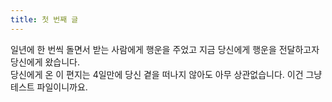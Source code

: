 ```yaml
---
title: 첫 번째 글
---
```

일년에 한 번씩 돌면서 받는 사람에게 행운을 주었고 지금 당신에게 행운을 전달하고자 당신에게 왔습니다.  
당신에게 온 이 편지는 4일만에 당신 곁을 떠나지 않아도 아무 상관없습니다. 이건 그냥 테스트 파일이니까요.

